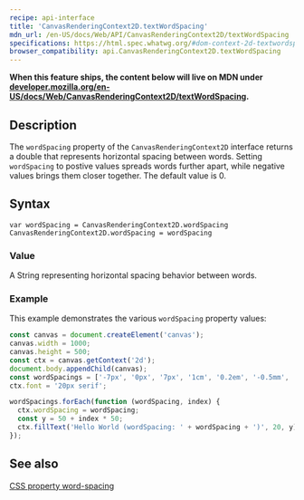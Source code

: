 ```yaml
---
recipe: api-interface
title: 'CanvasRenderingContext2D.textWordSpacing'
mdn_url: /en-US/docs/Web/API/CanvasRenderingContext2D/textWordSpacing
specifications: https://html.spec.whatwg.org/#dom-context-2d-textwordspacing
browser_compatibility: api.CanvasRenderingContext2D.textWordSpacing
---
```


**When this feature ships, the content below will live on MDN under
[developer.mozilla.org/en-US/docs/Web/CanvasRenderingContext2D/textWordSpacing](https://developer.mozilla.org/en-US/docs/Web/CanvasRenderingContext2D/textWordSpacing).**

## Description

The `wordSpacing` property of the `CanvasRenderingContext2D` interface
returns a double that represents horizontal spacing between words.
Setting `wordSpacing` to postive values spreads words further apart,
while negative values brings them closer together. The default value 
is 0.

## Syntax

`var wordSpacing = CanvasRenderingContext2D.wordSpacing`
`CanvasRenderingContext2D.wordSpacing = wordSpacing`

### Value

A String representing horizontal spacing behavior between words.

### Example

This example demonstrates the various `wordSpacing` property values:

```js
const canvas = document.createElement('canvas');
canvas.width = 1000;
canvas.height = 500;
const ctx = canvas.getContext('2d');
document.body.appendChild(canvas);
const wordSpacings = ['-7px', '0px', '7px', '1cm', '0.2em', '-0.5mm', '1in'];
ctx.font = '20px serif';

wordSpacings.forEach(function (wordSpacing, index) {
  ctx.wordSpacing = wordSpacing;
  const y = 50 + index * 50;
  ctx.fillText('Hello World (wordSpacing: ' + wordSpacing + ')', 20, y);
});
```

## See also
[CSS property word-spacing](https://developer.mozilla.org/en-US/docs/Web/CSS/word-spacing)
